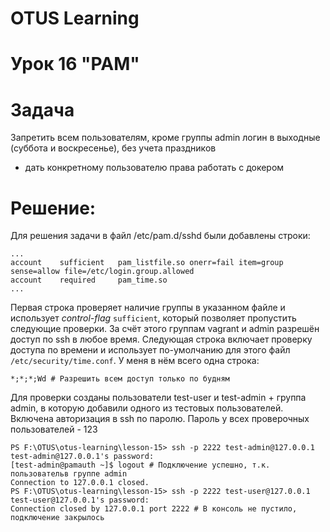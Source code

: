 # OTUS Learning
# Урок 16 "PAM"


# Задача
Запретить всем пользователям, кроме группы admin логин в выходные (суббота и воскресенье), без учета праздников
* дать конкретному пользователю права работать с докером

# Решение:
Для решения задачи в файл /etc/pam.d/sshd были добавлены строки:
```
...
account    sufficient   pam_listfile.so onerr=fail item=group sense=allow file=/etc/login.group.allowed
account    required     pam_time.so
...
```
Первая строка проверяет наличие группы в указанном файле и использует *control-flag* ```sufficient```, который позволяет пропустить следующие проверки. За счёт этого группам vagrant и admin разрешён доступ по ssh в любое время.
Следующая строка включает проверку доступа по времени и использует по-умолчанию для этого файл ```/etc/security/time.conf```. У меня в нём всего одна строка:
```
*;*;*;Wd # Разрешить всем доступ только по будням
```

Для проверки созданы пользователи test-user и test-admin + группа admin, в которую добавили одного из тестовых пользователей. Включена авторизация в ssh по паролю. Пароль у всех проверочных пользователей - 123

```
PS F:\OTUS\otus-learning\lesson-15> ssh -p 2222 test-admin@127.0.0.1
test-admin@127.0.0.1's password:
[test-admin@pamauth ~]$ logout # Подключение успешно, т.к. пользовательв группе admin
Connection to 127.0.0.1 closed.
PS F:\OTUS\otus-learning\lesson-15> ssh -p 2222 test-user@127.0.0.1
test-user@127.0.0.1's password:
Connection closed by 127.0.0.1 port 2222 # В консоль не пустило, подключение закрылось
```